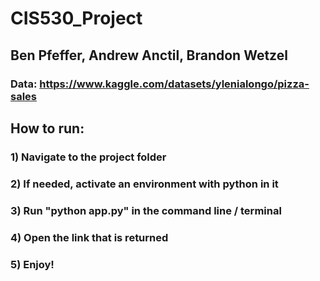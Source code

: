 # CIS530_Project
## Ben Pfeffer, Andrew Anctil, Brandon Wetzel

### Data: https://www.kaggle.com/datasets/ylenialongo/pizza-sales

## How to run:
### 1) Navigate to the project folder
### 2) If needed, activate an environment with python in it
### 3) Run "python app.py" in the command line / terminal
### 4) Open the link that is returned
### 5) Enjoy!
